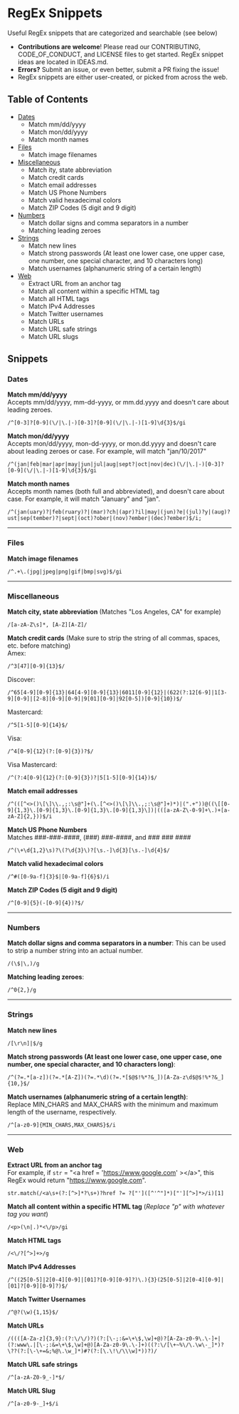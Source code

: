# RegEx Snippets
Useful RegEx snippets that are categorized and searchable (see below)
* **Contributions are welcome**! Please read our CONTRIBUTING, CODE_OF_CONDUCT, and LICENSE files to get started. RegEx snippet ideas are located in IDEAS.md.
* **Errors?** Submit an issue, or even better, submit a PR fixing the issue!
* RegEx snippets are either user-created, or picked from across the web.

## Table of Contents

* [Dates](#dates)
  * Match mm/dd/yyyy
  * Match mon/dd/yyyy
  * Match month names
* [Files](#files)
  * Match image filenames
* [Miscellaneous](#miscellaneous)
  * Match ity, state abbreviation
  * Match credit cards
  * Match email addresses
  * Match US Phone Numbers
  * Match valid hexadecimal colors
  * Match ZIP Codes (5 digit and 9 digit)
* [Numbers](#numbers)
  * Match dollar signs and comma separators in a number
  * Matching leading zeroes
* [Strings](#strings)
  * Match new lines
  * Match strong passwords (At least one lower case, one upper case, one number, one special character, and 10 characters long)
  * Match usernames (alphanumeric string of a certain length)
* [Web](#web)
  * Extract URL from an anchor tag
  * Match all content within a specific HTML tag
  * Match all HTML tags
  * Match IPv4 Addresses
  * Match Twitter usernames
  * Match URLs
  * Match URL safe strings
  * Match URL slugs

## Snippets

### Dates <a name="dates"></a>
**Match mm/dd/yyyy**  
Accepts mm/dd/yyyy, mm-dd-yyyy, or mm.dd.yyyy and doesn't care about leading zeroes.
```
/^[0-3]?[0-9](\/|\.|-)[0-3]?[0-9](\/|\.|-)[1-9]\d{3}$/gi
```

**Match mon/dd/yyyy**  
Accepts mon/dd/yyyy, mon-dd-yyyy, or mon.dd.yyyy and doesn't care about leading zeroes or case. For example, will match "jan/10/2017"
```
/^(jan|feb|mar|apr|may|jun|jul|aug|sept?|oct|nov|dec)(\/|\.|-)[0-3]?[0-9](\/|\.|-)[1-9]\d{3}$/gi
```

**Match month names**  
Accepts month names (both full and abbreviated), and doesn't care about case. For example, it will match "January" and "jan".
```
/^(jan(uary)?|feb(ruary)?|(mar)?ch|(apr)?il|may|(jun)?e|(jul)?y|(aug)?ust|sep(tember)?|sept|(oct)?ober|(nov)?ember|(dec)?ember)$/i;
```


---

### Files <a name="files"></a>
**Match image filenames**
```
/^.+\.(jpg|jpeg|png|gif|bmp|svg)$/gi
```

---

### Miscellaneous <a name="miscellaneous"></a>
**Match city, state abbreviation** (Matches "Los Angeles, CA" for example)
```
/[a-zA-Z\s]*, [A-Z][A-Z]/
```

**Match credit cards** (Make sure to strip the string of all commas, spaces, etc. before matching)  
Amex:
```
/^3[47][0-9]{13}$/
```

Discover:
```
/^65[4-9][0-9]{13}|64[4-9][0-9]{13}|6011[0-9]{12}|(622(?:12[6-9]|1[3-9][0-9]|[2-8][0-9][0-9]|9[01][0-9]|92[0-5])[0-9]{10})$/
```

Mastercard:
```
/^5[1-5][0-9]{14}$/
```

Visa:
```
/^4[0-9]{12}(?:[0-9]{3})?$/
```

Visa Mastercard:
```
/^(?:4[0-9]{12}(?:[0-9]{3})?|5[1-5][0-9]{14})$/
```

**Match email addresses**
```
/^(([^<>()\[\]\\.,;:\s@"]+(\.[^<>()\[\]\\.,;:\s@"]+)*)|(".+"))@((\[[0-9]{1,3}\.[0-9]{1,3}\.[0-9]{1,3}\.[0-9]{1,3}\])|(([a-zA-Z\-0-9]+\.)+[a-zA-Z]{2,}))$/i
```

**Match US Phone Numbers**  
Matches ###-###-####, (###) ###-####, and ### ### ####
```
/^(\+\d{1,2}\s)?\(?\d{3}\)?[\s.-]\d{3}[\s.-]\d{4}$/
```

**Match valid hexadecimal colors**
```
/^#([0-9a-f]{3}$|[0-9a-f]{6}$)/i
```

**Match ZIP Codes (5 digit and 9 digit)**
```
/^[0-9]{5}(-[0-9]{4})?$/
```

---

### Numbers <a name="numbers"></a>

**Match dollar signs and comma separators in a number**:
This can be used to strip a number string into an actual number.
```
/(\$|\,)/g
```

**Matching leading zeroes**:    
```
/^0{2,}/g
```

---

### Strings <a name="strings"></a>

**Match new lines**
```
/[\r\n]|$/g
```

**Match strong passwords (At least one lower case, one upper case, one number, one special character, and 10 characters long)**:
```
/^(?=.*[a-z])(?=.*[A-Z])(?=.*\d)(?=.*[$@$!%*?&_])[A-Za-z\d$@$!%*?&_]{10,}$/
```

**Match usernames (alphanumeric string of a certain length)**:  
Replace MIN_CHARS and MAX_CHARS with the minimum and maximum length of the username, respectively.
```
/^[a-z0-9]{MIN_CHARS,MAX_CHARS}$/i
```

---

### Web <a name="web"></a>

**Extract URL from an anchor tag**  
For example, if `str` = "&lt;a href = 'https://www.google.com' &gt;&lt;/a&gt;", this RegEx would return "https://www.google.com".  

```
str.match(/<a\s+(?:[^>]*?\s+)?href ?= ?["']([^'^"]*)["'][^>]*>/i)[1]
```

**Match all content within a specific HTML tag** (*Replace "p" with whatever tag you want*)
```
/<p>(\n|.)*<\/p>/gi
```

**Match HTML tags**
```
/<\/?[^>]+>/g
```

**Match IPv4 Addresses**
```
/^((25[0-5]|2[0-4][0-9]|[01]?[0-9][0-9]?)\.){3}(25[0-5]|2[0-4][0-9]|[01]?[0-9][0-9]?)$/
```

**Match Twitter Usernames**
```
/^@?(\w){1,15}$/
```

**Match URLs**
```
/((([A-Za-z]{3,9}:(?:\/\/)?)(?:[\-;:&=\+\$,\w]+@)?[A-Za-z0-9\.\-]+|(?:www\.|[\-;:&=\+\$,\w]+@)[A-Za-z0-9\.\-]+)((?:\/[\+~%\/\.\w\-_]*)?\??(?:[\-\+=&;%@\.\w_]*)#?(?:[\.\!\/\\\w]*))?)/
```

**Match URL safe strings**
```
/^[a-zA-Z0-9_-]*$/
```

**Match URL Slug**
```
/^[a-z0-9-_]+$/i
```
